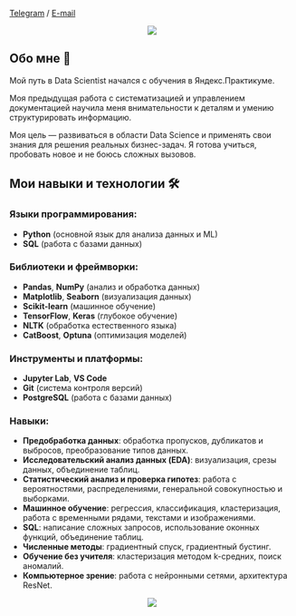 [Telegram](https://t.me/sasha_broro) / [E-mail](sasha.bro829@gmail.com) 

<div align="center">
  <img src="https://github.com/user-attachments/assets/31b2ca90-184a-47e9-b37d-591ccd6254ee">
</div>

## Обо мне 👋
Мой путь в Data Scientist  начался с обучения в Яндекс.Практикуме. 

Моя предыдущая работа с систематизацией и управлением документацией научила меня внимательности к деталям и умению структурировать информацию.

Моя цель — развиваться в области Data Science и применять свои знания для решения реальных бизнес-задач. Я готова учиться, пробовать новое и не боюсь сложных вызовов.


## Мои навыки и технологии 🛠️

### Языки программирования:
- **Python** (основной язык для анализа данных и ML)
- **SQL** (работа с базами данных)

### Библиотеки и фреймворки:
- **Pandas**, **NumPy** (анализ и обработка данных)
- **Matplotlib**, **Seaborn** (визуализация данных)
- **Scikit-learn** (машинное обучение)
- **TensorFlow**, **Keras** (глубокое обучение)
- **NLTK** (обработка естественного языка)
- **CatBoost**, **Optuna** (оптимизация моделей)

### Инструменты и платформы:
- **Jupyter Lab**, **VS Code**
- **Git** (система контроля версий)
- **PostgreSQL** (работа с базами данных)

### Навыки:
- **Предобработка данных**: обработка пропусков, дубликатов и выбросов, преобразование типов данных.
- **Исследовательский анализ данных (EDA)**: визуализация, срезы данных, объединение таблиц.
- **Статистический анализ и проверка гипотез**: работа с вероятностями, распределениями, генеральной совокупностью и выборками.
- **Машинное обучение**: регрессия, классификация, кластеризация, работа с временными рядами, текстами и изображениями.
- **SQL**: написание сложных запросов, использование оконных функций, объединение таблиц.
- **Численные методы**: градиентный спуск, градиентный бустинг.
- **Обучение без учителя**: кластеризация методом k-средних, поиск аномалий.
- **Компьютерное зрение**: работа с нейронными сетями, архитектура ResNet.

<div align="center">
  <img src="https://github.com/user-attachments/assets/22f9bbd0-f33c-4719-aeb5-5581a7201116">
</div>

